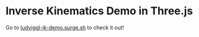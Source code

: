 # Inverse Kinematics Demo in Three.js
Go to [ludviggl-ik-demo.surge.sh](http://ludviggl-ik-demo.surge.sh) to check it out!